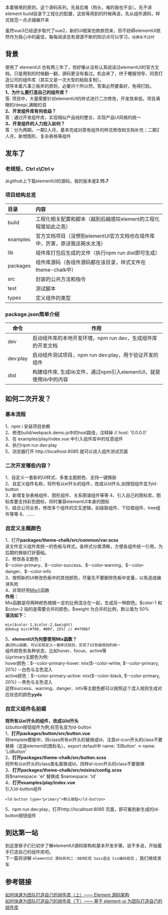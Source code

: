 
本着够用的原则，这个源码系列，先易后难（狗头，难的我也不会）。先不讲element build目录下工程化的配置，这些等用到的时候再说，先从组件源码，样式规范一点点铺展开来 

虽然vue3已经逐步取代了vue2，新的UI框架也款款而来，但不妨碍elementUI依然作为我心中的最佳，每每阅读总有源源不断的知识点可以学习，`经典永不过时`  

## 背景
使用了 elementUI 也有两三年了，但好像从没有认真阅读过elementUI的官方文档，只是用到的时候翻一翻，源码更没有看过。机会来了，终于睡服领导，同意打造公司的组件库（其实又是一次大型的粘贴复制）。  
领导本着凡事三板斧的原则，必要问个所以然。答案必然要备好，免得打脸。  
**1、为什么要打造自己的组件库？**  
答: 项目中，大量需要针对elementUI的样式进行二次修改，开发效率低。项目满眼的/deep/,满眼的泪  
**2、开发组件库有何收益？**   
答：通过开发组件库，实现相似产品线的整合，实现产品UI风格的统一  
**3、开发组件的人力投入如何？**  
答：分为两期，一期2人月，基本完成对原有组件的样式修改和文档补充；二期2人月，新增图形、复杂表格等组件
## 发车了
### 老规矩，Ctrl c\Ctrl v
从github上下载elementUI的源码，我的版本是**2.15.7**  
### 项目结构总览
| 目录 | 内容 |
| :--- |:--- |
| build | 工程化相关配置和脚本（越到后越感叹element的工程化程度如此之高） |
| examples | 官方文档项目（没想到elementUI官方文档也在组件库中，厉害，原谅我这碗水太浅） |
| lib | 组件库打包后生成的文件（执行npm run dist即可生成） |
| packages | 组件库源码（各组件源码都在该目录，样式文件在theme-chalk中） |
| src | 封装的公共方法和指令 |
| test | 测试脚本 |
| types | 定义组件的类型 |  

### package.json简单介绍

| 命令 | 作用 |
| --- | --- |
| dev | 启动组件库的本地开发环境，npm run dev，生成组件库的开发文档 |
| dev:play | 启动组件测试项目，npm run dev:play，用于验证开发的组件 |
| dist | 构建组件库, 生成lib文件，通过npm引入elementUI，就是使用lib中的内容 |

## 如何二次开发？
### 基本流程
1、npm i 安装项目依赖  
2、修改build/webpack.demo.js中的host路径，注释掉 // host: '0.0.0.0'   
3、在 examples/play/index.vue 中引入组件库中的任意组件  
4、执行npm run dev:play   
5、浏览器打开 http://localhost:8085 就可以进入组件测试页面

### 二次开发哪些内容？ 
1、自定义一套新的UI样式、多套主题颜色、支持一键换肤  
2、自定义组件名称，将所有以el开头的组件，改成以ld开头,如按钮组件变为ld-button  
3、新增复杂表格组件、图形组件、关系图谱组件等等
4、引入自己的图标库，图标库要支持彩色图标，同时兼容elementUI本身的图标  
5、结合公司业务，修改多个组件的交互逻辑，如级联组件、下拉框组件、tree组件等等
6、……

### 自定义主题颜色
1、打开**packages/theme-chalk/src/common/var.scss**  
该文件定义组件库统一的色板与样式。各样式分类清晰，方便各组件统一引用，为后期的换肤打好基础。  
2、修改各主题色：  
\$--color-primary、\$--color-success、\$--color-warning、\$--color-danger、\$--color-info  
3、按照新的UI修改色板中的其他颜色，尽量先不要删除色板中变量，以免造成编译失败  
4、非常好用[Mix()](https://www.cnblogs.com/qjuly/p/9125219.html)函数  
**作用：**  
Mix函数是将两种颜色根据一定的比例混合在一起，生成另一种颜色。\$color-1 和 \$color-2 指的是需要合并的颜色，\$weight 为合并的比例，默认值为 50%    
**语法如下：**  
```
mix($color-1,$color-2,$weight)
@debug mix(#f00, #00f, 25%) // #4f00bf
```
5、**elementUI为何要使用Mix函数？**  
`通过Mix函数，可以实现定义一套样式规则，实现了UI色板规则的统一`   
组件颜色有各种状态，比如hover、focus、active等  
以primary主题色为例:  
hover颜色：\$--color-primary-hover: mix(\$--color-white, \$--color-primary, 20%)  --白色与主色混入  
active颜色：\$--color-primary-active: mix(\$--color-black, \$--color-primary, 20%)  --黑色与主色混入  
这样success、warning、danger、info等主题色都可以按照这个混入规则生成对应状态的颜色**yyds**

### 自定义组件名前缀
**将所有以el开头的组件，改成以ld开头**  
以button按钮组件为例,标签名变为ld-button  
1、**打开packages/button/src/button.vue**  
将template模板中，将class所有el开头的替换成ld，注意el-icon开头的class不要替换（这是element的图标名）。export default中 name: 'ElButton' → name: 'LdButton'  
2、**打开packages/theme-chalk/src/button.scss**  
将所有以el开头的class类名替换成ld，同样el-icon开头的class不要替换  
3、**打开packages/theme-chalk/src/mixins/config.scss**  
将\$namespace: 'el' 替换成 \$namespace: 'ld'  
4、**打开examples/play/index.vue**  
引入ld-button组件
````
<ld-button type="primary">默认按钮</ld-button>
````
5、npm run dev:play，打开http://localhost:8085 页面，即可看到新生成的ld-button按钮组件  

## 到达第一站
到这里铁子们已初步了解elementUI源码架构和基本开发步骤。说不多说，开始着手打造自己的组件库吧。  
下一篇将讲解 `elementUI 源码系列二：BEM实现 Sass语法 Css编码规范` ，我们继续发车
## 参考链接  
[如何快速为团队打造自己的组件库（上）—— Element 源码架构](https://juejin.cn/post/6935977815342841892#heading-42)  
[如何快速为团队打造自己的组件库（下）—— 基于 element-ui 为团队打造自己的组件库](https://juejin.cn/post/6937449598143168549)









